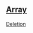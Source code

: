 ## <a href="https://github.com/imam21hasan/Data-Structure/tree/main/Array">Array</a>
 <a href="https://github.com/imam21hasan/Data-Structure/tree/main/Array/Deletion">Deletion</a>
